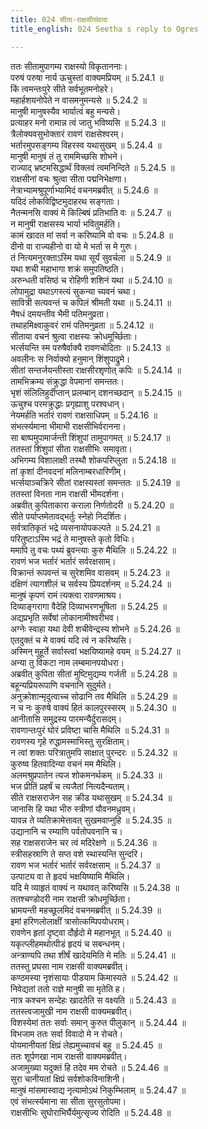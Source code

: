 ```yaml
---
title: 024 सीता-राक्षसीसंवादः
title_english: 024 Seetha s reply to Ogres

---
```

<div class="audioEmbed"  caption="श्रीराम-हरिसीताराममूर्ति-घनपाठिभ्यां वचनम्" src="https://archive.org/download/Ramayana-recitation-Sriram-harisItArAmamUrti-Ghanapaati-v2/Kanda_5/Kanda_5_SK-024-Seetha_s_reply_to_Ogres.mp3"></div>

  
ततः सीतामुपागम्य राक्षस्यो विकृताननाः।  
परुषं परुषा नार्य ऊचुस्तां वाक्यमप्रियम् ॥ 5.24.1 ॥   
किं त्वमन्तःपुरे सीते सर्वभूतमनोहरे।  
महार्हशयनोपेते न वासमनुमन्यसे ॥ 5.24.2 ॥   
मानुषी मानुषस्यैव भार्यात्वं बहु मन्यसे।  
प्रत्याहर मनो रामान्न त्वं जातु भविष्यसि ॥ 5.24.3 ॥   
त्रैलोक्यवसुभोक्तारं रावणं राक्षसेश्वरम्।  
भर्तारमुपसङ्गम्य विहरस्व यथासुखम् ॥ 5.24.4 ॥   
मानुषी मानुषं तं तु राममिच्छसि शोभने।  
राज्याद् भ्रष्टमसिद्धार्थं विक्लवं त्वमनिन्दिते ॥ 5.24.5 ॥   
राक्षसीनां वचः श्रुत्वा सीता पद्मनिभेक्षणा।  
नेत्राभ्यामश्रुपूर्णाभ्यामिदं वचनमब्रवीत् ॥ 5.24.6 ॥   
यदिदं लोकविद्विष्टमुदाहरथ सङ्गताः।  
नैतन्मनसि वाक्यं मे किल्बिषं प्रतिभाति वः ॥ 5.24.7 ॥   
न मानुषी राक्षसस्य भार्या भवितुमर्हति।  
कामं खादत मां सर्वा न करिष्यामि वो वचः ॥ 5.24.8 ॥   
दीनो वा राज्यहीनो वा यो मे भर्ता स मे गुरुः।  
तं नित्यमनुरक्ताऽस्मि यथा सूर्यं सुवर्चला ॥ 5.24.9 ॥   
यथा शची महाभागा शक्रं समुपतिष्ठति।  
अरुन्धती वसिष्ठं च रोहिणी शशिनं यथा ॥ 5.24.10 ॥   
लोपामुद्रा यथाऽगस्त्यं सुकन्या च्यवनं चथा।  
सावित्री सत्यवन्तं च कपिलं श्रीमती यथा ॥ 5.24.11 ॥   
नैषधं दमयन्तीव भैमी पतिमनुव्रता।  
तथाहमिक्ष्वाकुवरं रामं पतिमनुव्रता ॥ 5.24.12 ॥   
सीताया वचनं श्रुत्वा राक्षस्यः क्रोधमूर्च्छिताः।  
भर्त्सयन्ति स्म परुषैर्वाक्यै रावणचोदिताः ॥ 5.24.13 ॥   
अवलीनः स निर्वाक्यो हनुमान् शिंशुपाद्रुमे।  
सीतां सन्तर्जयन्तीस्ता राक्षसीरशृणोत् कपिः ॥ 5.24.14 ॥   
तामभिक्रम्य संक्रुद्धा वेपमानां समन्ततः।  
भृशं संलिलिहुर्दीप्तान् प्रलम्बान् दशनच्छदान् ॥ 5.24.15 ॥   
ऊचुश्च परमक्रुद्धाः प्रगृह्याशु परश्वधान्।  
नेयमर्हति भर्तारं रावणं राक्षसाधिपम् ॥ 5.24.16 ॥   
संभर्त्स्यमाना भीमाभी राक्षसीभिर्वरानना।  
सा बाष्पमुपामार्जन्ती शिंशुपां तामुपागमत् ॥ 5.24.17 ॥   
ततस्तां शिंशुपां सीता राक्षसीभिः समावृता।  
अभिगम्य विशालाक्षी तस्थौ शोकपरिप्लुता ॥ 5.24.18 ॥   
तां कृशां दीनवदनां मलिनाम्बरधारिणीम्।  
भर्त्सयाञ्चक्रिरे सीतां राक्षस्यस्तां समन्ततः ॥ 5.24.19 ॥   
ततस्तां विनता नाम राक्षसी भीमदर्शना।  
अब्रवीत् कुपिताकारा कराला निर्णतोदरी ॥ 5.24.20 ॥   
सीते पर्याप्तमेतावद्भर्तुः स्नेहो निदर्शितः।  
सर्वत्रातिकृतं भद्रे व्यसनायोपकल्पते ॥ 5.24.21 ॥   
परितुष्टाऽस्मि भद्रं ते मानुषस्ते कृतो विधिः।  
ममापि तु वचः पथ्यं ब्रुवन्त्याः कुरु मैथिलि ॥ 5.24.22 ॥   
रावणं भज भर्तारं भर्तारं सर्वरक्षसाम्।  
विक्रान्तं रूपवन्तं च सुरेशमिव वासवम् ॥ 5.24.23 ॥   
दक्षिणं त्यागशीलं च सर्वस्य प्रियदर्शनम् ॥ 5.24.24 ॥   
मानुषं कृपणं रामं त्यक्त्वा रावणमाश्रय।  
दिव्याङ्गरागा वैदेहि दिव्याभरणभूषिता ॥ 5.24.25 ॥   
अद्यप्रभृति सर्वेषां लोकानामीश्वरीभव।  
अग्नेः स्वाहा यथा देवी शचीवेन्द्रस्य शोभने ॥ 5.24.26 ॥   
एतदुक्तं च मे वाक्यं यदि त्वं न करिष्यसि।  
अस्मिन् मुहूर्ते सर्वास्त्वां भक्षयिष्यामहे वयम् ॥ 5.24.27 ॥   
अन्या तु विकटा नाम लम्बमानपयोधरा।  
अब्रवीत् कुपिता सीतां मुष्टिमुद्यम्य गर्जती ॥ 5.24.28 ॥   
बहून्यप्रियरूपाणि वचनानि सुदुर्मते।  
अनुक्रोशान्मृदुत्वाच्च सोढानि तव मैथिलि ॥ 5.24.29 ॥   
न च नः कुरुषे वाक्यं हितं कालपुरस्सरम् ॥ 5.24.30 ॥   
आनीतासि समुद्रस्य पारमन्यैर्दुरासदम्।  
रावणान्तःपुरं घोरं प्रविष्टा चासि मैथिलि ॥ 5.24.31 ॥   
रावणस्य गृहे रुद्धामस्माभिस्तु सुरक्षिताम्।  
न त्वां शक्तः परित्रातुमपि साक्षात् पुरन्दरः ॥ 5.24.32 ॥   
कुरुष्व हितवादिन्या वचनं मम मैथिलि।  
अलमश्रुप्रपातेन त्यज शोकमनर्थकम् ॥ 5.24.33 ॥   
भज प्रीतिं प्रहर्षं च त्यजैतां नित्यदैन्यताम्।  
सीते राक्षसराजेन सह क्रीड यथासुखम् ॥ 5.24.34 ॥   
जानासि हि यथा भीरु स्त्रीणां यौवनमध्रुवम्।  
यावन्न ते व्यतिक्रामेत्तावत् सुखमवाप्नुहि ॥ 5.24.35 ॥   
उद्यानानि च रम्याणि पर्वतोपवनानि च।  
सह राक्षसराजेन चर त्वं मदिरेक्षणे ॥ 5.24.36 ॥   
स्त्रीसहस्राणि ते सप्त वशे स्थास्यन्ति सुन्दरि।  
रावण भज भर्तारं भर्तारं सर्वरक्षसाम् ॥ 5.24.37 ॥   
उत्पाट्य वा ते हृदयं भक्षयिष्यामि मैथिलि।  
यदि मे व्याहृतं वाक्यं न यथावत् करिष्यसि ॥ 5.24.38 ॥   
ततश्चण्डोदरी नाम राक्षसी क्रोधमूर्च्छिता।  
भ्रामयन्ती महच्छूलमिदं वचनमब्रवीत् ॥ 5.24.39 ॥   
इमां हरिणलोलाक्षीं त्रासोत्कम्पिपयोधराम्।  
रावणेन हृतां दृष्ट्वा दौर्हृदो मे महानभूत् ॥ 5.24.40 ॥   
यकृत्प्लीहमथोत्पीडं हृदयं च सबन्धनम्।  
अन्त्राण्यपि तथा शीर्षं खादेयमिति मे मतिः ॥ 5.24.41 ॥   
ततस्तु प्रघसा नाम राक्षसी वाक्यमब्रवीत्।  
कण्ठमस्या नृशंसायाः पीडयाम किमास्यते ॥ 5.24.42 ॥   
निवेद्यतां ततो राज्ञे मानुषी सा मृतेति ह।  
नात्र कश्चन सन्देहः खादतेति स वक्ष्यति ॥ 5.24.43 ॥   
ततस्त्वजामुखी नाम राक्षसी वाक्यमब्रवीत्।  
विशस्येमां ततः सर्वाः समान् कुरुत पीलुकान् ॥ 5.24.44 ॥   
विभजाम ततः सर्वा विवादो मे न रोचते।  
पोयमानीयतां क्षिप्रं लेह्यमुच्चावचं बहु ॥ 5.24.45 ॥   
ततः शूर्पणखा नाम राक्षसी वाक्यमब्रवीत्।  
अजामुख्या यदुक्तं हि तदेव मम रोचते ॥ 5.24.46 ॥   
सुरा चानीयतां क्षिप्रं सर्वशोकविनाशिनी।  
मानुषं मांसमास्वाद्य नृत्यामोऽथं निकुम्भिलाम् ॥ 5.24.47 ॥   
एवं संभर्त्स्यमाना सा सीता सुरसुतोपमा।  
राक्षसीभिः सुघोराभिर्घैर्यमुत्सृज्य रोदिति ॥ 5.24.48 ॥   